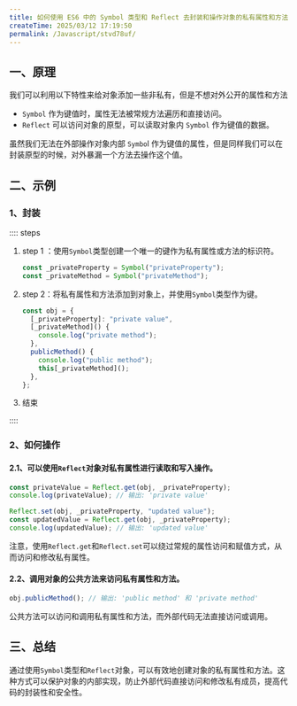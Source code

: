 ```yaml
---
title: 如何使用 ES6 中的 Symbol 类型和 Reflect 去封装和操作对象的私有属性和方法？
createTime: 2025/03/12 17:19:50
permalink: /Javascript/stvd78uf/
---
```


## **一、原理**

我们可以利用以下特性来给对象添加一些非私有，但是不想对外公开的属性和方法

- `Symbol` 作为键值时，属性无法被常规方法遍历和直接访问。
- `Reflect` 可以访问对象的原型，可以读取对象内 `Symbol` 作为键值的数据。

虽然我们无法在外部操作对象内部 `Symbo`l 作为键值的属性，但是同样我们可以在封装原型的时候，对外暴漏一个方法去操作这个值。

## **二、示例**

### **1、封装**

:::: steps

1. step 1 ：使用`Symbol`类型创建一个唯一的键作为私有属性或方法的标识符。

   ```javascript
   const _privateProperty = Symbol("privateProperty");
   const _privateMethod = Symbol("privateMethod");
   ```

2. step 2：将私有属性和方法添加到对象上，并使用`Symbol`类型作为键。

   ```javascript
   const obj = {
     [_privateProperty]: "private value",
     [_privateMethod]() {
       console.log("private method");
     },
     publicMethod() {
       console.log("public method");
       this[_privateMethod]();
     },
   };
   ```

3. 结束

::::

### **2、如何操作**

#### 2.1、可以使用`Reflect`对象对私有属性进行读取和写入操作。

```javascript
const privateValue = Reflect.get(obj, _privateProperty);
console.log(privateValue); // 输出: 'private value'

Reflect.set(obj, _privateProperty, "updated value");
const updatedValue = Reflect.get(obj, _privateProperty);
console.log(updatedValue); // 输出: 'updated value'
```

注意，使用`Reflect.get`和`Reflect.set`可以绕过常规的属性访问和赋值方式，从而访问和修改私有属性。

#### 2.2、调用对象的公共方法来访问私有属性和方法。

```javascript
obj.publicMethod(); // 输出: 'public method' 和 'private method'
```

公共方法可以访问和调用私有属性和方法，而外部代码无法直接访问或调用。

## **三、总结**

通过使用`Symbol`类型和`Reflect`对象，可以有效地创建对象的私有属性和方法。这种方式可以保护对象的内部实现，防止外部代码直接访问和修改私有成员，提高代码的封装性和安全性。
